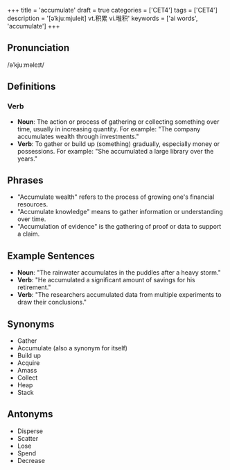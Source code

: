 +++
title = 'accumulate'
draft = true
categories = ['CET4']
tags = ['CET4']
description = '[əˈkjuːmjuleit] vt.积累 vi.堆积'
keywords = ['ai words', 'accumulate']
+++

## Pronunciation
/əˈkjuːməleɪt/

## Definitions
### Verb
- **Noun**: The action or process of gathering or collecting something over time, usually in increasing quantity. For example: "The company accumulates wealth through investments."
- **Verb**: To gather or build up (something) gradually, especially money or possessions. For example: "She accumulated a large library over the years."

## Phrases
- "Accumulate wealth" refers to the process of growing one's financial resources.
- "Accumulate knowledge" means to gather information or understanding over time.
- "Accumulation of evidence" is the gathering of proof or data to support a claim.

## Example Sentences
- **Noun**: "The rainwater accumulates in the puddles after a heavy storm."
- **Verb**: "He accumulated a significant amount of savings for his retirement."
- **Verb**: "The researchers accumulated data from multiple experiments to draw their conclusions."

## Synonyms
- Gather
- Accumulate (also a synonym for itself)
- Build up
- Acquire
- Amass
- Collect
- Heap
- Stack

## Antonyms
- Disperse
- Scatter
- Lose
- Spend
- Decrease

